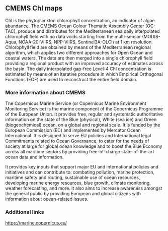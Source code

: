 ## CMEMS Chl maps 

Chl is the phytoplankton chlorophyll concentration, an indicator of algae abundance. The CMEMS Ocean Colour Thematic Assembly Center (OC-TAC), produce and distributes for the Mediterranean sea daily interpolated chlorophyll field with no data voids starting from the multi-sensor (MODIS-Aqua, NOAA-20-VIIRS, NPP-VIIRS, Sentinel3A-OLCI) at 1 km resolution. Chlorophyll field are obtained by means of the Mediterranean regional algorithm, which applies two different approaches for Open Ocean and coastal waters. The data are then merged into a single chlorophyll field providing a regional product with an improved accuracy of estimates across the basin. The daily interpolated gap-free Level-4 Chl concentration is estimated by means of an iterative procedure in which Empirical Orthogonal Functions (EOF) are used to reconstruct the entire field domain.

### More information about CMEMS

The Copernicus Marine Service (or Copernicus Marine Environment Monitoring Service) is the marine component of the Copernicus Programme of the European Union. It provides free, regular and systematic authoritative information on the state of the Blue (physical), White (sea ice) and Green (biogeochemical) ocean, on a global and regional scale. It is funded by the European Commission (EC) and implemented by Mercator Ocean International. It is designed to serve EU policies and International legal Commitments related to Ocean Governance, to cater for the needs of society at large for global ocean knowledge and to boost the Blue Economy across all maritime sectors by providing free-of-charge state-of-the-art ocean data and information.

It provides key inputs that support major EU and international policies and initiatives and can contribute to: combating pollution, marine protection, maritime safety and routing, sustainable use of ocean resources, developing marine energy resources, blue growth, climate monitoring, weather forecasting, and more. It also aims to increase awareness amongst the general public by providing European and global citizens with information about ocean-related issues.

### Additional links

https://marine.copernicus.eu/
